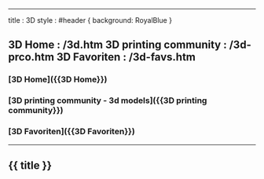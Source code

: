 -----------------------------------------------------------------------------
title   : 3D
style   : #header { background: RoyalBlue }

3D Home                : /3d.htm
3D printing community  : /3d-prco.htm
3D Favoriten           : /3d-favs.htm
-----------------------------------------------------------------------------
### [3D Home]({{3D Home}}) 
### [3D printing community - 3d models]({{3D printing community}}) 
### [3D Favoriten]({{3D Favoriten}}) 
---
## {{ title }}  

